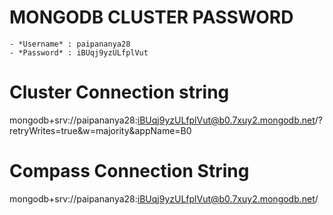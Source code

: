 # MONGODB CLUSTER PASSWORD
    - *Username* : paipananya28
    - *Password* : iBUqj9yzULfplVut

# Cluster Connection string 
mongodb+srv://paipananya28:iBUqj9yzULfplVut@b0.7xuy2.mongodb.net/?retryWrites=true&w=majority&appName=B0

# Compass Connection String 
mongodb+srv://paipananya28:iBUqj9yzULfplVut@b0.7xuy2.mongodb.net/

